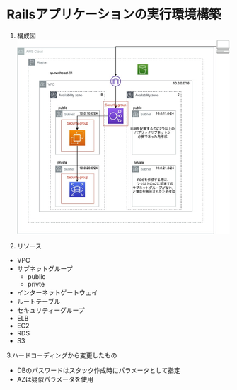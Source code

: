 # Railsアプリケーションの実行環境構築
1. 構成図
![構成図](/構成図_cloudformation.jpg)

2. リソース
- VPC
- サブネットグループ
  - public
  - privte
- インターネットゲートウェイ
- ルートテーブル
- セキュリティーグループ
- ELB
- EC2
- RDS
- S3

3.ハードコーディングから変更したもの
- DBのパスワードはスタック作成時にパラメータとして指定
- AZは疑似パラメータを使用